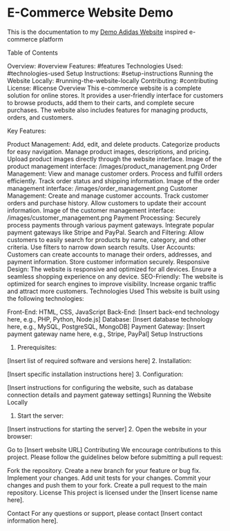
# E-Commerce Website Demo
This is the documentation to my [Demo Adidas Website](demo-adidas.vercel.app) inspired e-commerce platform

Table of Contents

Overview: #overview
Features: #features
Technologies Used: #technologies-used
Setup Instructions: #setup-instructions
Running the Website Locally: #running-the-website-locally
Contributing: #contributing
License: #license
Overview
This e-commerce website is a complete solution for online stores. It provides a user-friendly interface for customers to browse products, add them to their carts, and complete secure purchases. The website also includes features for managing products, orders, and customers.

Key Features:

Product Management:
Add, edit, and delete products.
Categorize products for easy navigation.
Manage product images, descriptions, and pricing.
Upload product images directly through the website interface. Image of the product management interface: /images/product_management.png
Order Management:
View and manage customer orders.
Process and fulfill orders efficiently.
Track order status and shipping information. Image of the order management interface: /images/order_management.png
Customer Management:
Create and manage customer accounts.
Track customer orders and purchase history.
Allow customers to update their account information. Image of the customer management interface: /images/customer_management.png
Payment Processing:
Securely process payments through various payment gateways.
Integrate popular payment gateways like Stripe and PayPal.
Search and Filtering:
Allow customers to easily search for products by name, category, and other criteria.
Use filters to narrow down search results.
User Accounts:
Customers can create accounts to manage their orders, addresses, and payment information.
Store customer information securely.
Responsive Design:
The website is responsive and optimized for all devices.
Ensure a seamless shopping experience on any device.
SEO-Friendly:
The website is optimized for search engines to improve visibility.
Increase organic traffic and attract more customers.
Technologies Used
This website is built using the following technologies:

Front-End: HTML, CSS, JavaScript
Back-End: [Insert back-end technology here, e.g., PHP, Python, Node.js]
Database: [Insert database technology here, e.g., MySQL, PostgreSQL, MongoDB]
Payment Gateway: [Insert payment gateway name here, e.g., Stripe, PayPal]
Setup Instructions
1. Prerequisites:

[Insert list of required software and versions here]
2. Installation:

[Insert specific installation instructions here]
3. Configuration:

[Insert instructions for configuring the website, such as database connection details and payment gateway settings]
Running the Website Locally
1. Start the server:

[Insert instructions for starting the server]
2. Open the website in your browser:

Go to [Insert website URL]
Contributing
We encourage contributions to this project. Please follow the guidelines below before submitting a pull request:

Fork the repository.
Create a new branch for your feature or bug fix.
Implement your changes.
Add unit tests for your changes.
Commit your changes and push them to your fork.
Create a pull request to the main repository.
License
This project is licensed under the [Insert license name here].

Contact
For any questions or support, please contact [Insert contact information here].